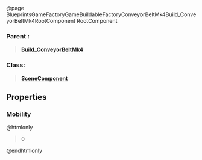 @page BlueprintsGameFactoryGameBuildableFactoryConveyorBeltMk4Build_ConveyorBeltMk4RootComponent RootComponent
### Parent :
<b><a href="_blueprints_game_factory_game_buildable_factory_conveyor_belt_mk4_build__conveyor_belt_mk4.html"><blockquote>Build_ConveyorBeltMk4</blockquote></a></b>
### Class:
<b><a href="_class_script_scene_component.html"><blockquote>SceneComponent</blockquote></a></b>
## Properties
### Mobility
@htmlonly
<blockquote>0</blockquote>
@endhtmlonly

